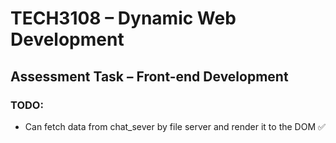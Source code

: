 # TECH3108 – Dynamic Web Development

## Assessment Task – Front-end Development

### TODO:

- Can fetch data from chat_sever by file server and render it to the DOM ✅
